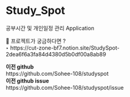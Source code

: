# Study_Spot
공부시간 및 개인일정 관리 Application
<p>
📌 프로젝트가 궁금하다면 ?
<br>‣ https://cut-zone-bf7.notion.site/StudySpot-2dea6f6a3fa84d4380d5b0df00a8ab89
 <p>
<b>이전 github</b>
<br>https://github.com/Sohee-108/studyspot
<br><b>이전 github issue</b>
<br>https://github.com/Sohee-108/studyspot/issue
